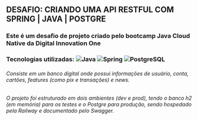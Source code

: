 ## DESAFIO: CRIANDO UMA API RESTFUL COM SPRING | JAVA | POSTGRE

### Este é um desafio de projeto criado pelo bootcamp Java Cloud Native da Digital Innovation One

### Tecnologias utilizadas: ![Java](https://img.shields.io/badge/java-%23ED8B00.svg?style=for-the-badge&logo=openjdk&logoColor=white) ![Spring](https://img.shields.io/badge/spring-%236DB33F.svg?style=for-the-badge&logo=spring&logoColor=white) ![PostgreSQL](https://img.shields.io/badge/PostgreSQL-000?style=for-the-badge&logo=postgresql) 

###### Consiste em um banco digital onde possui informações de usuário, conta, cartões, features (como pix e transações) e news.
###### O projeto foi estruturado em dois ambientes (dev e prod), tendo o banco h2 (em memória) para os testes e o Postgre para produção, sendo hospedado pela Railway e documentado pelo Swagger.


